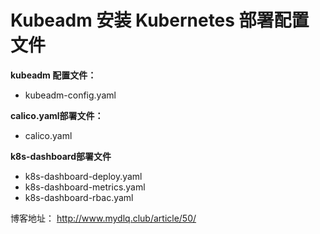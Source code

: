 # Kubeadm 安装 Kubernetes 部署配置文件

**kubeadm 配置文件：**

- kubeadm-config.yaml

**calico.yaml部署文件：**

- calico.yaml

**k8s-dashboard部署文件**

- k8s-dashboard-deploy.yaml
- k8s-dashboard-metrics.yaml
- k8s-dashboard-rbac.yaml

博客地址： http://www.mydlq.club/article/50/